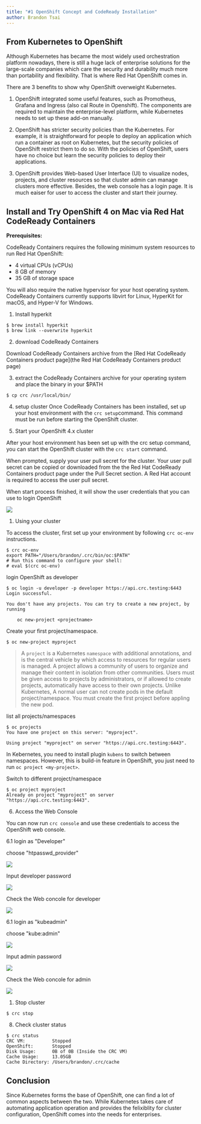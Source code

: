 ```yaml
---
title: "#1 OpenShift Concept and CodeReady Installation"
author: Brandon Tsai
---
```


From Kubernetes to OpenShift
---------------------

Although Kubernetes has became the most widely used orchestration platform nowadays, there is still a huge lack of enterprise solutions for the large-scale companies which care the security and durability much more than portability and flexibility. That is where Red Hat OpenShift comes in.

There are 3 benefits to show why OpenShift overweight Kubernetes.

1. OpenShift integrated some useful features, such as Promotheus, Grafana and Ingress (also cal Route in Openshift). The components are required to maintain the enterprise-level platform, while Kubernetes needs to set up these add-on manually.

2. OpenShift has stricter security policies than the Kubernetes. For example, it is straightforward for people to deploy an application which run a container as root on Kubernetes, but the security policies of OpenShift restrict them to do so. With the policies of OpenShift, users have no choice but learn the security policies to deploy their applications.

3. OpenShift provides Web-based User Interface (UI) to visualize nodes, projects, and cluster resources so that cluster admin can manage clusters more effective. Besides, the web console has a login page. It is much eaiser for user to access the cluster and start their journey.

Install and Try OpenShift 4 on Mac via Red Hat CodeReady Containers
--------------------------------------------------------------------------


**Prerequisites:**

CodeReady Containers requires the following minimum system resources to run Red Hat OpenShift:

- 4 virtual CPUs (vCPUs)
- 8 GB of memory
- 35 GB of storage space

You will also require the native hypervisor for your host operating system.
CodeReady Containers currently supports libvirt for Linux, HyperKit for macOS, and Hyper-V for Windows.


1. Install hyperkit

```
$ brew install hyperkit
$ brew link --overwrite hyperkit
```

2. download CodeReady Containers

Download CodeReady Containers archive from the [Red Hat CodeReady Containers product page](the Red Hat CodeReady Containers product page)

3. extract the CodeReady Containers archive for your operating system and place the binary in your $PATH

```
$ cp crc /usr/local/bin/
```

4. setup cluster
Once CodeReady Containers has been installed, set up your host environment with the `crc setup`command. This command must be run before starting the OpenShift cluster.


5. Start your OpenShift 4.x cluster

After your host environment has been set up with the crc setup command, you can start the OpenShift cluster with the `crc start` command.

When prompted, supply your user pull secret for the cluster. Your user pull secret can be copied or downloaded from the the Red Hat CodeReady Containers product page under the Pull Secret section. A Red Hat account is required to access the user pull secret.

When start process finished, it will show the user credentials that you can use to login OpenShift

![](images/04_OCP/00.png)


1. Using your cluster

To access the cluster, first set up your environment by following `crc oc-env` instructions.

```
$ crc oc-env
export PATH="/Users/brandon/.crc/bin/oc:$PATH"
# Run this command to configure your shell:
# eval $(crc oc-env)
```

login OpenShift as developer

```
$ oc login -u developer -p developer https://api.crc.testing:6443
Login successful.

You don't have any projects. You can try to create a new project, by running

    oc new-project <projectname>
```


Create your first project/namespace.

```
$ oc new-project myproject
```

> A `project` is a Kubernetes `namespace` with additional annotations, and is the central vehicle by which access to resources for regular users is managed. A project allows a community of users to organize and manage their content in isolation from other communities. Users must be given access to projects by administrators, or if allowed to create projects, automatically have access to their own projects.
> Unlike Kubernetes, A normal user can not create pods in the default project/namespace. You must create the first project before appling the new pod.


list all projects/namespaces

```
$ oc projects
You have one project on this server: "myproject".

Using project "myproject" on server "https://api.crc.testing:6443".
```

In Kebernetes, you need to install plugin `kubens` to switch between namespaces. However, this is build-in feature in OpenShift, you just need to run `oc project <my-project>`.


Switch to different project/namespace

```
$ oc project myproject
Already on project "myproject" on server "https://api.crc.testing:6443".
```


6. Access the Web Console

You can now run `crc console` and use these credentials to access the OpenShift web console.

6.1 login as "Developer"

choose "htpasswd_provider"

![](images/04_OCP/login_dev.png)

Input developer password

![](images/04_OCP/login_dev_1.png)


Check the Web concole for developer

![](images/04_OCP/login_dev_2.png)



6.1 login as "kubeadmin"

choose "kube:admin"

![](images/04_OCP/login_admin.png)

Input admin password

![](images/04_OCP/login_admin_1.png)


Check the Web concole for admin

![](images/04_OCP/login_admin_2.png)


1. Stop cluster

```
$ crc stop
```

8. Check cluster status

```
$ crc status
CRC VM:          Stopped
OpenShift:       Stopped
Disk Usage:      0B of 0B (Inside the CRC VM)
Cache Usage:     13.05GB
Cache Directory: /Users/brandon/.crc/cache
```


Conclusion
----------

Since Kubernetes forms the base of OpenShift, one can find a lot of common aspects between the two. While Kubernetes takes care of automating application operation and provides the felixiblity for cluster configuration, OpenShift comes into the needs for enterprises.
